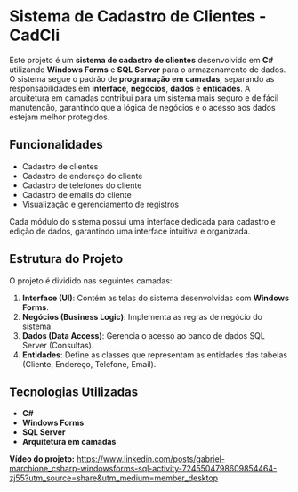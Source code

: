 # Sistema de Cadastro de Clientes - CadCli

Este projeto é um **sistema de cadastro de clientes** desenvolvido em **C#** utilizando **Windows Forms** e **SQL Server** para o armazenamento de dados. O sistema segue o padrão de **programação em camadas**, separando as responsabilidades em **interface**, **negócios**, **dados** e **entidades**. A arquitetura em camadas contribui para um sistema mais seguro e de fácil manutenção, garantindo que a lógica de negócios e o acesso aos dados estejam melhor protegidos.

## Funcionalidades

- Cadastro de clientes
- Cadastro de endereço do cliente
- Cadastro de telefones do cliente
- Cadastro de emails do cliente
- Visualização e gerenciamento de registros

Cada módulo do sistema possui uma interface dedicada para cadastro e edição de dados, garantindo uma interface intuitiva e organizada.

## Estrutura do Projeto

O projeto é dividido nas seguintes camadas:

1. **Interface (UI)**: Contém as telas do sistema desenvolvidas com **Windows Forms**.
2. **Negócios (Business Logic)**: Implementa as regras de negócio do sistema.
3. **Dados (Data Access)**: Gerencia o acesso ao banco de dados SQL Server (Consultas).
4. **Entidades**: Define as classes que representam as entidades das tabelas (Cliente, Endereço, Telefone, Email).

## Tecnologias Utilizadas

- **C#**
- **Windows Forms**
- **SQL Server**
- **Arquitetura em camadas**

**Vídeo do projeto:** https://www.linkedin.com/posts/gabriel-marchione_csharp-windowsforms-sql-activity-7245504798609854464-zj55?utm_source=share&utm_medium=member_desktop
